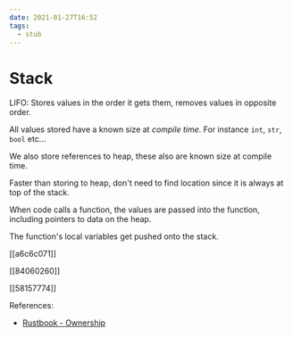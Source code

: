 ```yaml
---
date: 2021-01-27T16:52
tags: 
  - stub
---
```


# Stack

LIFO: Stores values in the order it gets them, removes values in opposite order.

All values stored have a known size at *compile time*. For instance `int`, `str`, `bool` etc...

We also store references to heap, these also are known size at compile time.

Faster than storing to heap, don't need to find location since it is always at top of the stack.

When code calls a function, the values are passed into the function, including pointers to data on the heap.

The function's local variables get pushed onto the stack.

[[a6c6c071]]

[[84060260]]

[[58157774]]

References:
- [Rustbook - Ownership](https://doc.rust-lang.org/book/ch04-01-what-is-ownership.html)
